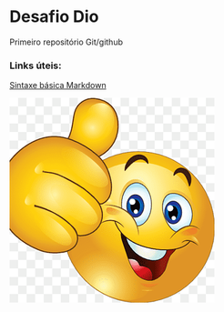 # Desafio Dio

Primeiro repositório Git/github 


### Links úteis:

[Sintaxe básica Markdown](https://www.markdownguide.org/basic-syntax/)

![Joinha](img/joia.png)

